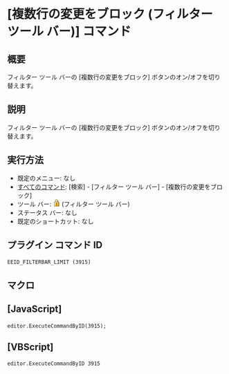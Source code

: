 # \[複数行の変更をブロック (フィルター ツール バー)\] コマンド

## 概要

フィルター ツール バーの \[複数行の変更をブロック\] ボタンのオン/オフを切り替えます。

## 説明

フィルター ツール バーの \[複数行の変更をブロック\] ボタンのオン/オフを切り替えます。

## 実行方法

- 既定のメニュー: なし
- [すべてのコマンド](../../glossary/allcommands): \[検索\] \- \[フィルター ツール バー\] \- \[複数行の変更をブロック\]
- ツール バー: ![](../../images/blockmultilinechanges.png) (フィルター ツール バー)
- ステータス バー: なし
- 既定のショートカット: なし

## プラグイン コマンド ID

```
EEID_FILTERBAR_LIMIT (3915)
```

## マクロ

## \[JavaScript\]

```
editor.ExecuteCommandByID(3915);
```

## \[VBScript\]

```
editor.ExecuteCommandByID 3915
```
